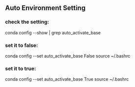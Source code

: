 ## Auto Environment Setting
### check the setting:
conda config --show | grep auto_activate_base
### set it to false:
conda config --set auto_activate_base False
  source ~/.bashrc
### set it to true:
conda config --set auto_activate_base True
  source ~/.bashrc
